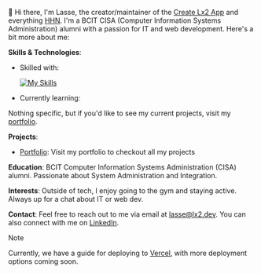 👋 Hi there, I'm Lasse, the creator/maintainer of the [Create Lx2 App](https://create.lx2.dev) and everything [HHN](https://github.com/famlam-ca). I'm a BCIT CISA (Computer Information Systems Administration) alumni with a passion for IT and web development. Here's a bit more about me:

**Skills & Technologies**:

- Skilled with:

  [![My Skills](https://skillicons.dev/icons?i=windows,bash,azure,aws,cloudflare,react,next,ts,tailwind,mysql)](https://skillicons.dev)

- Currently learning:

Nothing specific, but if you'd like to see my current projects, visit my [portfolio](https://www.lx2.dev).

**Projects**:

- [Portfolio](https://www.lx2.dev): Visit my portfolio to checkout all my projects

**Education**:
BCIT Computer Information Systems Administration (CISA) alumni. Passionate about System Administration and Integration.

**Interests**:
Outside of tech, I enjoy going to the gym and staying active. Always up for a chat about IT or web dev.

**Contact**:
Feel free to reach out to me via email at [lasse@lx2.dev](mailto:lasse@lx2.dev). You can also connect with me on [LinkedIn](https://www.linkedin.com/in/lasse-lammers-90a050234/).

> [!NOTE]
> Currently, we have a guide for deploying to
> [Vercel](https://create.lx2.dev/docs/vercel), with more deployment options
> coming soon.
